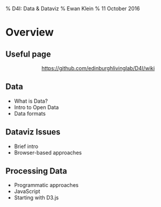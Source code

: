 % D4I: Data &amp; Dataviz
% Ewan Klein
% 11 October 2016

# Overview

## Useful page

<div align="center">
<a href="https://github.com/edinburghlivinglab/D4I/wiki">https://github.com/edinburghlivinglab/D4I/wiki</a>
</div>

## Data

* What is Data?
* Intro to Open Data
* Data formats

## Dataviz Issues

* Brief intro
* Browser-based approaches

## Processing Data

* Programmatic approaches
* JavaScript
* Starting with D3.js






